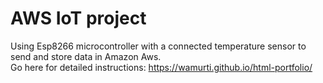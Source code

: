 # AWS IoT project
Using Esp8266 microcontroller with a connected temperature sensor to send and store data in Amazon Aws.<br>
Go here for detailed instructions: https://wamurti.github.io/html-portfolio/
